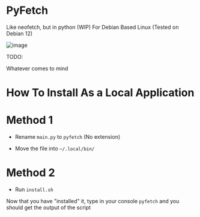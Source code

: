 # PyFetch
Like neofetch, but in python (WIP) For Debian Based Linux (Tested on Debian 12)

![image](https://github.com/RobiTheGit/PyFetch/assets/94720060/47db0e76-8307-4627-a0e1-817c8d558451)


TODO:

Whatever comes to mind


# How To Install As a Local Application

# Method 1

*  Rename `main.py` to `pyfetch` (No extension)

*  Move the file into `~/.local/bin/`

# Method 2
* Run `install.sh`

Now that you have "installed" it, type in your console `pyfetch` and you should get the output of the script
